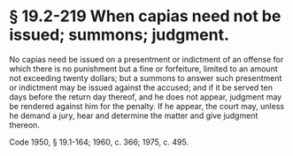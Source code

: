 # § 19.2-219 When capias need not be issued; summons; judgment.

<p>No capias need be issued on a presentment or indictment of an offense for which there is no punishment but a fine or forfeiture, limited to an amount not exceeding twenty dollars; but a summons to answer such presentment or indictment may be issued against the accused; and if it be served ten days before the return day thereof, and he does not appear, judgment may be rendered against him for the penalty. If he appear, the court may, unless he demand a jury, hear and determine the matter and give judgment thereon.</p><p>Code 1950, § 19.1-164; 1960, c. 366; 1975, c. 495.</p>